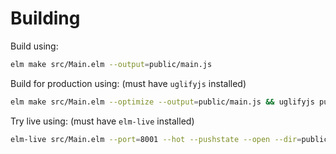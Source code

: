 # Building

Build using:

```bash
elm make src/Main.elm --output=public/main.js
```

Build for production using: (must have `uglifyjs` installed)

```bash
elm make src/Main.elm --optimize --output=public/main.js && uglifyjs public/main.js --compress 'pure_funcs="F2,F3,F4,F5,F6,F7,F8,F9,A2,A3,A4,A5,A6,A7,A8,A9",pure_getters,keep_fargs=false,unsafe_comps,unsafe' | uglifyjs --mangle --output=public/main.js
```

Try live using: (must have `elm-live` installed)

```bash
elm-live src/Main.elm --port=8001 --hot --pushstate --open --dir=public/ -- --output=public/main.js && rm -rf public/main.js
```
